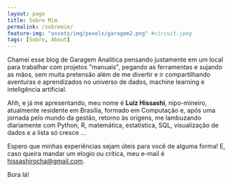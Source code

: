 ```yaml
---
layout: page
title: Sobre Mim
permalink: /sobremim/
feature-img: "assets/img/pexels/garagem2.png" #circuit.jpeg
tags: [Sobre, About]
---
```


Chamei esse blog de Garagem Analítica pensando justamente em um local para trabalhar com projetos "manuais", pegando as ferramentas e sujando as mãos, sem muita pretensão além de me divertir e ir compartilhando aventuras e aprendizados no universo de dados, machine learning e inteligência artificial.

Ahh, e já me apresentando, meu nome é <b>Luiz Hissashi</b>, nipo-mineiro, atualmente residente em Brasília, formado em Computação e, após uma jornada pelo mundo da gestão, retorno às origens, me lambuzando diariamente com Python, R, matemática, estatística, SQL, visualização de dados e a lista só cresce ...

Espero que minhas experiências sejam úteis para você de alguma forma! E, caso queira mandar um elogio ou crítica, meu e-mail é hissashirocha@gmail.com.

Bora lá!

